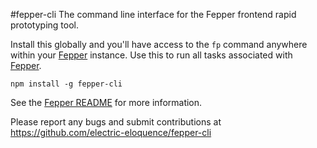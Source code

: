 #fepper-cli
The command line interface for the Fepper frontend rapid prototyping tool.

Install this globally and you'll have access to the `fp` command anywhere 
within your [Fepper](https://github.com/electric-eloquence/fepper) instance. 
Use this to run all tasks associated with [Fepper](https://github.com/electric-eloquence/fepper).

```shell
npm install -g fepper-cli
```

See the [Fepper README](https://github.com/electric-eloquence/fepper) for more 
information.

Please report any bugs and submit contributions at 
https://github.com/electric-eloquence/fepper-cli
